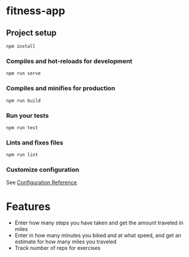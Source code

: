 # fitness-app


## Project setup
```
npm install
```

### Compiles and hot-reloads for development
```
npm run serve
```

### Compiles and minifies for production
```
npm run build
```

### Run your tests
```
npm run test
```

### Lints and fixes files
```
npm run lint
```

### Customize configuration
See [Configuration Reference](https://cli.vuejs.org/config/).

# Features

  * Enter how many steps you have taken and get the amount traveled in miles  
  * Enter in how many minutes you biked and at what speed, and get an estimate for how many miles you traveled  
  * Track number of reps for exercises